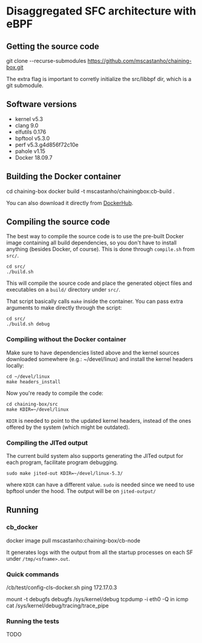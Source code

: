 # Disaggregated SFC architecture with eBPF

## Getting the source code

  git clone  --recurse-submodules https://github.com/mscastanho/chaining-box.git

The extra flag is important to corretly initialize the src/libbpf dir, which is
a git submodule.

## Software versions

  - kernel v5.3
  - clang 9.0
  - elfutils 0.176
  - bpftool v5.3.0
  - perf v5.3.g4d856f72c10e
  - pahole v1.15
  - Docker 18.09.7

## Building the Docker container

   cd chaining-box
   docker build -t mscastanho/chainingbox:cb-build .

You can also download it directly from  [DockerHub](https://cloud.docker.com/repository/docker/mscastanho/chainingbox/general).

## Compiling the source code

The best way to compile the source code is to use the pre-built Docker image
containing all build dependencies, so you don't have to install anything (besides
Docker, of course). This is done through `compile.sh` from `src/`.

    cd src/
    ./build.sh

This will compile the source code and place the generated object files and executables
on a `build/` directory under `src/`.

That script basically calls `make` inside the container. You can pass extra arguments to
make directly through the script:

    cd src/
    ./build.sh debug

### Compiling without the Docker container

Make sure to have dependencies listed above and the kernel sources downloaded
somewhere (e.g.: ~/devel/linux) and install the kernel headers locally:

    cd ~/devel/linux
    make headers_install

Now you're ready to compile the code:

    cd chaining-box/src
    make KDIR=~/devel/linux

`KDIR` is needed to point to the updated kernel headers, instead of the ones
offered by the system (which might be outdated).

### Compiling the JITed output

The current build system also supports generating the JITed output for each
program, facilitate program debugging.

    sudo make jited-out KDIR=~/devel/linux-5.3/

where `KDIR` can have a different value. `sudo` is needed since we need to use
bpftool under the hood. The output will be on `jited-output/`

## Running

### cb_docker

  docker image pull mscastanho:chaining-box/cb-node

It generates logs with the output from all the startup processes on each SF
under `/tmp/<sfname>.out`.

### Quick commands
/cb/test/config-cls-docker.sh
ping 172.17.0.3

mount -t debugfs debugfs /sys/kernel/debug
tcpdump -i eth0 -Q in icmp
cat /sys/kernel/debug/tracing/trace_pipe

### Running the tests

TODO

